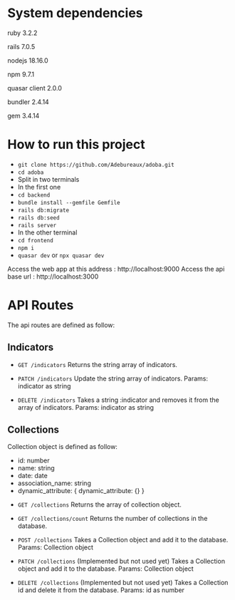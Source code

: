 # System dependencies

ruby 3.2.2

rails 7.0.5

nodejs 18.16.0

npm 9.7.1

quasar client 2.0.0

bundler 2.4.14

gem 3.4.14

# How to run this project

  * ```git clone https://github.com/Adebureaux/adoba.git```
  * ```cd adoba```
  * Split in two terminals
  * In the first one
  * ```cd backend```
  * ```bundle install --gemfile Gemfile```
  * ```rails db:migrate```
  * ```rails db:seed```
  * ```rails server```
  * In the other terminal
  * ```cd frontend```
  * ```npm i```
  * ```quasar dev``` or ```npx quasar dev```

Access the web app at this address : http://localhost:9000
Access the api base url : http://localhost:3000

# API Routes

The api routes are defined as follow:
## Indicators
* ```GET /indicators```
Returns the string array of indicators.

* ```PATCH /indicators```
Update the string array of indicators.
Params: indicator as string

* ```DELETE /indicators```
Takes a string :indicator and removes it from the array of indicators.
Params: indicator as string

## Collections
Collection object is defined as follow:
- id: number
- name: string
- date: date
- association_name: string
- dynamic_attribute: { dynamic_attribute: {} }

* ```GET /collections```
Returns the array of collection object.

* ```GET /collections/count```
Returns the number of collections in the database.

* ```POST /collections```
Takes a Collection object and add it to the database.
Params: Collection object

* ```PATCH /collections``` (Implemented but not used yet)
Takes a Collection object and add it to the database.
Params: Collection object

* ```DELETE /collections``` (Implemented but not used yet)
Takes a Collection id and delete it from the database.
Params: id as number
